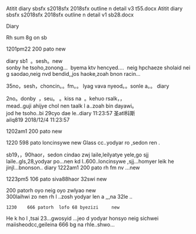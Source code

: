 Atitit diary sbsfx s2018sfx 2018sfx outline n detail v3 t55.docx
Atitit diary sbsfx s2018sfx 2018sfx outline n detail v1 sb28.docx



Diary

Rh sum 8g  on sb

1201pm22	200	pato new


diary sb1  。sesh。new
sonby he tsoho,zonong...  byema ktv hencyed....  neig hpchaeze sholaid neig saodao,neig nvd bendid,,jos haoke,zoah bnon racin... 


35no，sesh，choncin。。fm。。
lyag vava nyeod。。sonle a。。
diary 


2no。donby  ，seu。
。kiss na  。kehuo rsalk，，mead..guji ahijye chol nen taalk l a..zoah bin dayawi。jod he tsoho..bi 29cyo dae le..diary
11:23:57
圣atl科斯ailq819 2018/12/4 11:23:57


 1202am1	200	pato new

1220	598	pato	loncinsywe   new
Glass cc..yodyar ro  ,sedon ren .

sb19，，90haor，sedon cindao zwj laile,leilyatye yele,go sjj laile..gls,28,yodyar po...nen kd l..600..loncinsywe  ,sjj...homyer leik he jinjl...bnonson..
diary
1222am1	200	pato	rh fm nv  ...new

1223pm5	106	pato	siva88haor 32swi	   new


200	patorh	oyo neig	 oyo zwlyao new  
300laihwi zo nen rh l ..zosh yodyar len a ,,,na 32le ..

	1230	666	patorh	lofo 68 byezizi		new
He k ho l ,tsai 23...gwosyid ...jeo d yodyar honsyo neig sichwei maiisheodcc,geileina 666 bg na rhle..shwo...			
